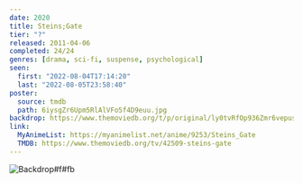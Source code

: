 ```yaml
---
date: 2020
title: Steins;Gate
tier: "?"
released: 2011-04-06
completed: 24/24
genres: [drama, sci-fi, suspense, psychological]
seen:
  first: "2022-08-04T17:14:20"
  last: "2022-08-05T23:58:40"
poster:
  source: tmdb
  path: 6iysgZr6Upm5RlAlVFo5f4D9euu.jpg
backdrop: https://www.themoviedb.org/t/p/original/ly0tvRfOp936Zmr6vepusFeo7lp.jpg
link:
  MyAnimeList: https://myanimelist.net/anime/9253/Steins_Gate
  TMDB: https://www.themoviedb.org/tv/42509-steins-gate
---
```


![Backdrop#f#fb](https://www.themoviedb.org/t/p/original/36Ech63X2KU8JUXIBAo167kIC2k.jpg "Source: TMDB")
